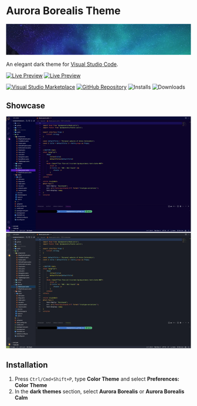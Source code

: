 # Aurora Borealis Theme

![Aurora Borealis Theme](header.jpg)

An elegant dark theme for [Visual Studio Code](https://code.visualstudio.com/).

[![Live Preview](https://img.shields.io/badge/-live%20preview-blue?style=for-the-badge&logo=visual-studio-code&logoColor=white)](https://vscode.dev/theme/mister-gold.aurora-borealis-theme) [![Live Preview](https://img.shields.io/badge/-calm%20theme%20live%20preview-blue?style=for-the-badge&logo=visual-studio-code&logoColor=white)](https://vscode.dev/theme/mister-gold.aurora-borealis-theme/Aurora%20Borealis%20Calm)

[![Visual Studio Marketplace](https://img.shields.io/badge/-marketplace-purple?style=for-the-badge&logo=Microsoft&logoColor=white)](https://marketplace.visualstudio.com/items?itemName=mister-gold.aurora-borealis-theme)
[![GitHub Repository](https://img.shields.io/badge/-github-222?style=for-the-badge&logo=Github&logoColor=white)](https://github.com/bandantonio/aurora-borealis-vscode-theme) ![Installs](https://img.shields.io/visual-studio-marketplace/i/mister-gold.aurora-borealis-theme?style=for-the-badge&label=Installs&colorA=purple&colorB=purple)
![Downloads](https://img.shields.io/visual-studio-marketplace/d/mister-gold.aurora-borealis-theme?style=for-the-badge&label=Downloads&colorA=purple&colorB=purple)

## Showcase

![Aurora Borealis Main Theme](showcase-main.png)
![Aurora Borealis Calm Theme](showcase-calm.png)

## Installation

1. Press `Ctrl/Cmd+Shift+P`, type **Color Theme** and select **Preferences: Color Theme**
1. In the **dark themes** section, select **Aurora Borealis** or **Aurora Borealis Calm**
